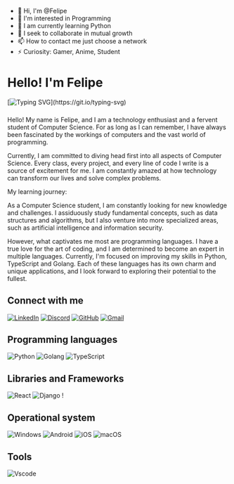 - 👋 Hi, I'm @Felipe
- 👀 I'm interested in Programming
- 🌱 I am currently learning Python
- 💞️ I seek to collaborate in mutual growth
- 📫 How to contact me just choose a network
- ⚡ Curiosity: Gamer, Anime, Student

# Hello!  I'm Felipe
[![Typing SVG](https://readme-typing-svg.herokuapp.com/?color=fff&size=35&center=true&vCenter=true&width=1000&lines=Welcome+to+my+GitHub+profile!)](https://git.io/typing-svg)

### 
Hello!  My name is Felipe, and I am a technology enthusiast and a fervent student of Computer Science. For as long as I can remember, I have always been fascinated by the workings of computers and the vast world of programming.

 Currently, I am committed to diving head first into all aspects of Computer Science.  Every class, every project, and every line of code I write is a source of excitement for me.  I am constantly amazed at how technology can transform our lives and solve complex problems.

 My learning journey:

 As a Computer Science student, I am constantly looking for new knowledge and challenges.  I assiduously study fundamental concepts, such as data structures and algorithms, but I also venture into more specialized areas, such as artificial intelligence and information security.

 However, what captivates me most are programming languages.  I have a true love for the art of coding, and I am determined to become an expert in multiple languages.  Currently, I'm focused on improving my skills in Python, TypeScript and Golang.  Each of these languages has its own charm and unique applications, and I look forward to exploring their potential to the fullest.


## Connect with me
[![LinkedIn](https://img.shields.io/badge/LinkedIn-0077B5?style=for-the-badge&logo=linkedin&logoColor=white)](https://www.linkedin.com/in/felipe-souza-oliveira-a1bb28195/) [![Discord](https://img.shields.io/badge/Discord-7289DA?style=for-the-badge&logo=discord&logoColor=white)](https://discord.com/channels/@me/) [![GitHub](https://img.shields.io/badge/GitHub-100000?style=for-the-badge&logo=github&logoColor=white)](https://github.com/Zion4728) [![Gmail](https://img.shields.io/badge/Gmail-333333?style=for-the-badge&logo=gmail&logoColor=red)](mailto:f.sou.oli99@gmail.com)


## Programming languages
![Python](https://img.shields.io/badge/python-3670A0?style=for-the-badge&logo=python&logoColor=ffdd54) ![Golang](https://img.shields.io/badge/Go-00ADD8?style=for-the-badge&logo=go&logoColor=white) ![TypeScript](https://img.shields.io/badge/TypeScript-007ACC?style=for-the-badge&logo=typescript&logoColor=white)




## Libraries and Frameworks

![React](https://img.shields.io/badge/React-20232A?style=for-the-badge&logo=react&logoColor=61DAFB) ![Django](https://img.shields.io/badge/django-%23092E20.svg?style=for-the-badge&logo=django&logoColor=white) !


## Operational system

![Windows](https://img.shields.io/badge/Windows-000?style=for-the-badge&logo=windows&logoColor=2CA5E0) ![Android](https://img.shields.io/badge/Android-3DDC84?style=for-the-badge&logo=android&logoColor=white) 	![iOS](https://img.shields.io/badge/iOS-000000?style=for-the-badge&logo=ios&logoColor=white) ![macOS](https://img.shields.io/badge/mac%20os-000000?style=for-the-badge&logo=macos&logoColor=F0F0F0)


## Tools

![Vscode](https://img.shields.io/badge/Vscode-007ACC?style=for-the-badge&logo=visual-studio-code&logoColor=white)
